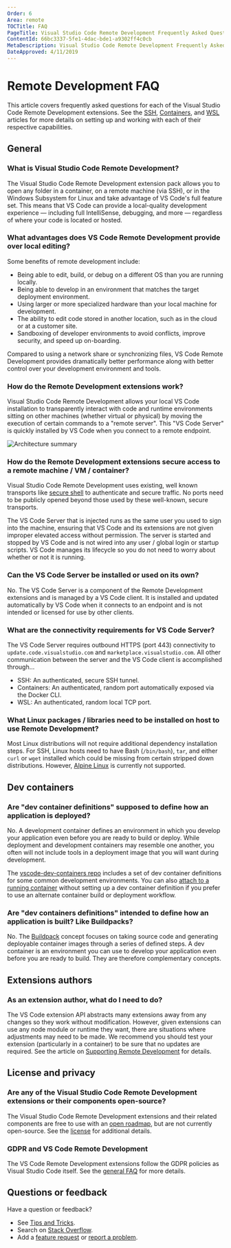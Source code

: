 ```yaml
---
Order: 6
Area: remote
TOCTitle: FAQ
PageTitle: Visual Studio Code Remote Development Frequently Asked Questions
ContentId: 66bc3337-5fe1-4dac-bde1-a9302ff4c0cb
MetaDescription: Visual Studio Code Remote Development Frequently Asked Questions (FAQ) for SSH, Containers, and WSL
DateApproved: 4/11/2019
---
```

# Remote Development FAQ

This article covers frequently asked questions for each of the Visual Studio Code Remote Development extensions. See the [SSH](/docs/remote/ssh.md), [Containers](/docs/remote/containers.md), and [WSL](/docs/remote/wsl.md) articles for more details on setting up and working with each of their respective capabilities.

## General

### What is Visual Studio Code Remote Development?

The Visual Studio Code Remote Development extension pack allows you to open any folder in a container, on a remote machine (via SSH), or in the Windows Subsystem for Linux and take advantage of VS Code's full feature set. This means that VS Code can provide a local-quality development experience — including full IntelliSense, debugging, and more — regardless of where your code is located or hosted.

### What advantages does VS Code Remote Development provide over local editing?

Some benefits of remote development include:

* Being able to edit, build, or debug on a different OS than you are running locally.
* Being able to develop in an environment that matches the target deployment environment.
* Using larger or more specialized hardware than your local machine for development.
* The ability to edit code stored in another location, such as in the cloud or at a customer site.
* Sandboxing of developer environments to avoid conflicts, improve security, and speed up on-boarding.

Compared to using a network share or synchronizing files, VS Code Remote Development provides dramatically better performance along with better control over your development environment and tools.

### How do the Remote Development extensions work?

Visual Studio Code Remote Development allows your local VS Code installation to transparently interact with code and runtime environments sitting on other machines (whether virtual or physical) by moving the execution of certain commands to a "remote server". This "VS Code Server" is quickly installed by VS Code when you connect to a remote endpoint.

![Architecture summary](images/troubleshooting/architecture.png)

### How do the Remote Development extensions secure access to a remote machine / VM / container?

Visual Studio Code Remote Development uses existing, well known transports like [secure shell](https://en.wikipedia.org/wiki/Secure_Shell) to authenticate and secure traffic. No ports need to be publicly opened beyond those used by these well-known, secure transports.

The VS Code Server that is injected runs as the same user you used to sign into the machine, ensuring that VS Code and its extensions are not given improper elevated access without permission. The server is started and stopped by VS Code and is not wired into any user / global login or startup scripts. VS Code manages its lifecycle so you do not need to worry about whether or not it is running.

### Can the VS Code Server be installed or used on its own?

No. The VS Code Server is a component of the Remote Development extensions and is managed by a VS Code client. It is installed and updated automatically by VS Code when it connects to an endpoint and is not intended or licensed for use by other clients.

### What are the connectivity requirements for VS Code Server?

The VS Code Server requires outbound HTTPS (port 443) connectivity to `update.code.visualstudio.com` and `marketplace.visualstudio.com`. All other communication between the server and the VS Code client is accomplished through...

- SSH: An authenticated, secure SSH tunnel.
- Containers: An authenticated, random port automatically exposed via the Docker CLI.
- WSL: An authenticated, random local TCP port.

### What Linux packages / libraries need to be installed on host to use Remote Development?

Most Linux distributions will not require additional dependency installation steps. For SSH, Linux hosts need to have Bash (`/bin/bash`), `tar`, and either `curl` or `wget` installed which could be missing from certain stripped down distributions. However, [Alpine Linux](https://alpinelinux.org) is currently not supported.

## Dev containers

### Are "dev container definitions" supposed to define how an application is deployed?

No. A development container defines an environment in which you develop your application even before you are ready to build or deploy. While deployment and development containers may resemble one another, you often will not include tools in a deployment image that you will want during development.

The [vscode-dev-containers repo](https://aka.ms/vscode-dev-containers) includes a set of dev container definitions for some common development environments. You can also  [attach to a running container](/docs/remote/containers.md#attaching-to-running-containers) without setting up a dev container definition if you prefer to use an alternate container build or deployment workflow.

### Are "dev containers definitions" intended to define how an application is built? Like Buildpacks?

No. The [Buildpack](https://buildpacks.io/) concept focuses on taking source code and generating deployable container images through a series of defined steps. A dev container is an environment you can use to develop your application even before you are ready to build. They are therefore complementary concepts.

## Extensions authors

### As an extension author, what do I need to do?

The VS Code extension API abstracts many extensions away from any changes so they work without modification. However, given extensions can use any node module or runtime they want, there are situations where adjustments may need to be made. We recommend you should test your extension (particularly in a container) to be sure that no updates are required. See the article on [Supporting Remote Development](/api/advanced-topics/remote-extensions.md) for details.

## License and privacy

### Are any of the Visual Studio Code Remote Development extensions or their components open-source?

The Visual Studio Code Remote Development extensions and their related components are free to use with an [open roadmap](https://aka.ms/vscode-remote/feedback), but are not currently open-source. See the [license](https://go.microsoft.com/fwlink/?linkid=2077057) for additional details.

### GDPR and VS Code Remote Development

The VS Code Remote Development extensions follow the GDPR policies as Visual Studio Code itself. See the [general FAQ](/docs/supporting/faq.md#gdpr-and-vs-code) for more details.

## Questions or feedback

Have a question or feedback?

- See [Tips and Tricks](/docs/remote/troubleshooting.md).
- Search on [Stack Overflow](https://stackoverflow.com/questions/tagged/vscode).
- Add a [feature request](https://aka.ms/vscode-remote/feature-requests) or [report a problem](https://aka.ms/vscode-remote/issues/new).
